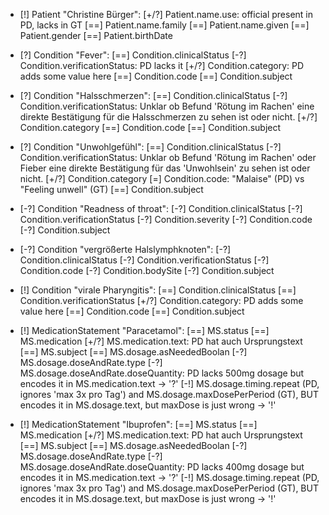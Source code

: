 * [!] Patient "Christine Bürger":
    [+/?] Patient.name.use: official present in PD, lacks in GT
    [==] Patient.name.family
    [==] Patient.name.given
    [==] Patient.gender
    [==] Patient.birthDate

* [?] Condition "Fever":
    [==] Condition.clinicalStatus
    [\-?] Condition.verificationStatus: PD lacks it
    [+/?] Condition.category: PD adds some value here
    [==] Condition.code
    [==] Condition.subject

* [?] Condition "Halsschmerzen":
    [==] Condition.clinicalStatus
    [-?] Condition.verificationStatus: Unklar ob Befund 'Rötung im Rachen' eine direkte Bestätigung für die Halsschmerzen zu sehen ist oder nicht.
    [+/?] Condition.category
    [==] Condition.code
    [==] Condition.subject

* [?] Condition "Unwohlgefühl":
    [==] Condition.clinicalStatus
    [-?] Condition.verificationStatus: Unklar ob Befund 'Rötung im Rachen' oder Fieber eine direkte Bestätigung für das 'Unwohlsein' zu sehen ist oder nicht.
    [+/?] Condition.category
    [=] Condition.code: "Malaise" (PD) vs "Feeling unwell" (GT)
    [==] Condition.subject

* [-?] Condition "Readness of throat":
    [-?] Condition.clinicalStatus
    [-?] Condition.verificationStatus
    [-?] Condition.severity
    [-?] Condition.code
    [-?] Condition.subject

* [-?] Condition "vergrößerte Halslymphknoten":
    [-?] Condition.clinicalStatus
    [-?] Condition.verificationStatus
    [-?] Condition.code
    [-?] Condition.bodySite
    [-?] Condition.subject

* [!] Condition "virale Pharyngitis":
    [==] Condition.clinicalStatus
    [==] Condition.verificationStatus
    [+/?] Condition.category: PD adds some value here
    [==] Condition.code
    [==] Condition.subject

* [!] MedicationStatement "Paracetamol":
    [==] MS.status
    [==] MS.medication
    [+/?] MS.medication.text: PD hat auch Ursprungstext
    [==] MS.subject
    [==] MS.dosage.asNeededBoolan
    [-?] MS.dosage.doseAndRate.type
    [\-?] MS.dosage.doseAndRate.doseQuantity: PD lacks 500mg dosage but encodes it in MS.medication.text -> '?'
    [\-!] MS.dosage.timing.repeat (PD, ignores 'max 3x pro Tag') and MS.dosage.maxDosePerPeriod (GT), BUT encodes it in MS.dosage.text, but maxDose is just wrong -> '!'

* [!] MedicationStatement "Ibuprofen":
    [==] MS.status
    [==] MS.medication
    [+/?] MS.medication.text: PD hat auch Ursprungstext
    [==] MS.subject
    [==] MS.dosage.asNeededBoolan
    [-?] MS.dosage.doseAndRate.type
    [\-?] MS.dosage.doseAndRate.doseQuantity: PD lacks 400mg dosage but encodes it in MS.medication.text -> '?'
    [\-!] MS.dosage.timing.repeat (PD, ignores 'max 3x pro Tag') and MS.dosage.maxDosePerPeriod (GT), BUT encodes it in MS.dosage.text, but maxDose is just wrong -> '!'
